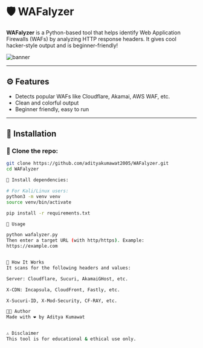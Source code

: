 # 🛡️ WAFalyzer

**WAFalyzer** is a Python-based tool that helps identify Web Application Firewalls (WAFs) by analyzing HTTP response headers. It gives cool hacker-style output and is beginner-friendly!

![banner](https://i.imgur.com/2o6Z8XN.png)

---

## ⚙️ Features

- Detects popular WAFs like Cloudflare, Akamai, AWS WAF, etc.
- Clean and colorful output
- Beginner friendly, easy to run

---

## 🚀 Installation

### 🔻 Clone the repo:
```bash
git clone https://github.com/adityakumawat2005/WAFalyzer.git
cd WAFalyzer

💾 Install dependencies:

# For Kali/Linux users:
python3 -m venv venv
source venv/bin/activate

pip install -r requirements.txt

🧪 Usage

python wafalyzer.py
Then enter a target URL (with http/https). Example:
https://example.com


🧠 How It Works
It scans for the following headers and values:

Server: Cloudflare, Sucuri, AkamaiGHost, etc.

X-CDN: Incapsula, CloudFront, Fastly, etc.

X-Sucuri-ID, X-Mod-Security, CF-RAY, etc.

👨‍💻 Author
Made with ❤️ by Aditya Kumawat


⚠️ Disclaimer
This tool is for educational & ethical use only.
